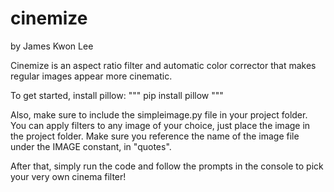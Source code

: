 # cinemize

by James Kwon Lee

Cinemize is an aspect ratio filter and automatic color corrector that makes regular images appear more cinematic. 

To get started, install pillow:
"""
pip install pillow
"""

Also, make sure to include the simpleimage.py file in your project folder. 
You can apply filters to any image of your choice, just place the image in the project folder. 
Make sure you reference the name of the image file under the IMAGE constant, in "quotes". 

After that, simply run the code and follow the prompts in the console to pick your very own cinema filter!

